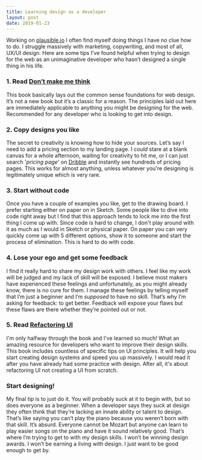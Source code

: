 ```yaml
---
title: Learning design as a developer
layout: post
date: 2019-01-23
---
```

Working on [plausible.io](https://plausible.io) I often find myself doing things I have no clue how to do. I struggle massively with marketing, copywriting, and most of all, UX/UI design. Here are some tips I’ve found helpful when trying to design for the web as an unimaginative developer who hasn’t designed a single thing in his life.

### 1. Read [Don’t make me think](https://www.amazon.co.uk/Dont-Make-Think-Revisited-Usability/dp/0321965515)

This book basically lays out the common sense foundations for web design. It’s not a new book but it’s a classic for a reason. The principles laid out here are immediately applicable to anything you might be designing for the web.
Recommended for any developer who is looking to get into design.

### 2. Copy designs you like

The secret to creativity is knowing how to hide your sources. Let’s say I need to add a pricing section to my landing page. I *could* stare at a blank canvas for a whole afternoon, waiting for creativity to hit me, or I can just search '*pricing page*' on [Dribble](https://dribbble.com/) and instantly see hundreds of pricing pages. This works for almost anything, unless whatever you're designing is legitimately unique which is very rare.


### 3. Start without code

Once you have a couple of examples you like, get to the drawing board. I prefer starting either on paper on in Sketch. Some people like to dive into code right away but I find that this approach tends to lock me into the first thing I come up with. Since code is hard to change, I don't play around with it as much as I would in Sketch or physical paper. On paper you can very quickly come up with 5 different options, show it to someone and start the process of elimination. This is hard to do with code.

### 4. Lose your ego and get some feedback

I find it really hard to share my design work with others. I feel like my work will be judged and my lack of skill will be exposed. I believe most makers have experienced these feelings and unfortunately, as you might already know, there is no cure for them. I manage these feelings by telling myself that I’m just a beginner and I’m _supposed_ to have no skill. That’s why I’m asking for feedback: to get better. Feedback will expose your flaws but these flaws are there whether they’re pointed out or not.

### 5. Read [Refactoring UI](https://refactoringui.com/book/)

I'm only halfway through the book and I've learned so much! What an amazing resource for developers who want to improve their design skills. This book includes countless of specific tips on UI principles. It will help you start creating design systems and speed you up massively. I would read it after you have already had some practice with design. After all, it's about refactoring UI not creating a UI from scratch.

### Start designing!

My final tip is to just do it. You will probably suck at it to begin with, but so does everyone as a beginner. When a developer says they suck at design they often think that they’re lacking an innate ability or talent to design. That’s like saying you can’t play the piano because you weren’t born with that skill. It’s absurd. Everyone cannot be Mozart but anyone can learn to play easier songs on the piano and have it sound relatively good. That’s where I’m trying to get to with my design skills. I won’t be winning design awards. I won’t be earning a living with design. I just want to be good enough to get by.
